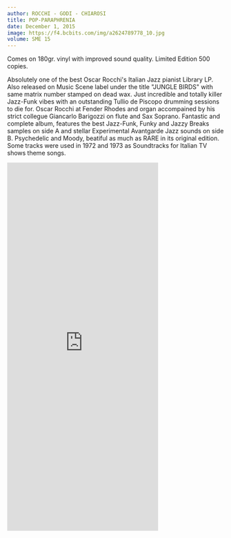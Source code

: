 ```yaml
---
author: ROCCHI - GODI - CHIAROSI
title: POP-PARAPHRENIA
date: December 1, 2015
image: https://f4.bcbits.com/img/a2624789778_10.jpg
volume: SME 15
---
```


Comes on 180gr. vinyl with improved sound quality. Limited Edition 500 copies.

Absolutely one of the best Oscar Rocchi's Italian Jazz pianist Library LP. Also released on Music Scene label under the title "JUNGLE BIRDS" with same matrix number stamped on dead wax. Just incredible and totally killer Jazz-Funk vibes with an outstanding Tullio de Piscopo drumming sessions to die for. Oscar Rocchi at Fender Rhodes and organ accompained by his strict collegue Giancarlo Barigozzi on flute and Sax Soprano. Fantastic and complete album, features the best Jazz-Funk, Funky and Jazzy Breaks samples on side A and stellar Experimental Avantgarde Jazz sounds on side B. Psychedelic and Moody, beatiful as much as RARE in its original edition. Some tracks were used in 1972 and 1973 as Soundtracks for Italian TV shows theme songs.

<iframe style="border: 0; width: 350px; height: 853px;" src="https://bandcamp.com/EmbeddedPlayer/album=2743633174/size=large/bgcol=ffffff/linkcol=0687f5/package=474150768/transparent=true/" seamless><a href="http://sonormusiceditions.bandcamp.com/album/pop-paraphrenia">POP-PARAPHRENIA... by Rocchi, Godi, Chiarosi</a></iframe>